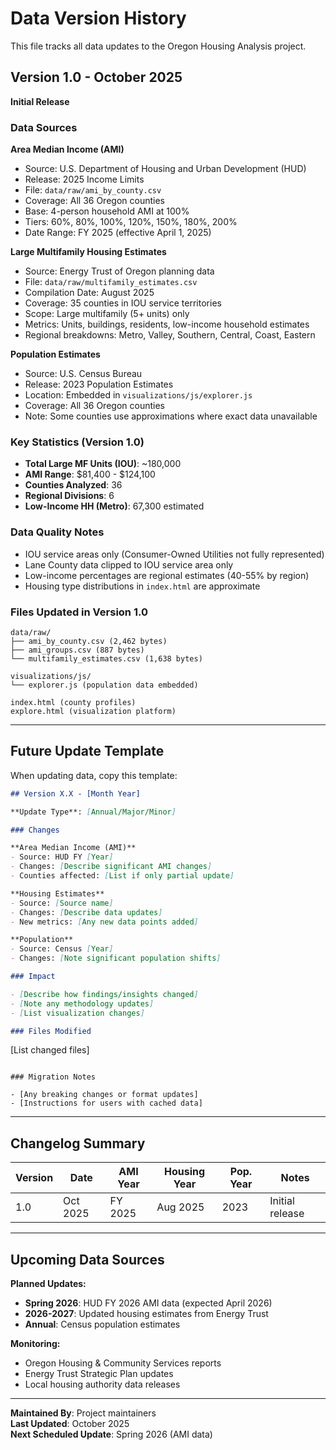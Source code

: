 # Data Version History

This file tracks all data updates to the Oregon Housing Analysis project.

## Version 1.0 - October 2025

**Initial Release**

### Data Sources

**Area Median Income (AMI)**
- Source: U.S. Department of Housing and Urban Development (HUD)
- Release: 2025 Income Limits
- File: `data/raw/ami_by_county.csv`
- Coverage: All 36 Oregon counties
- Base: 4-person household AMI at 100%
- Tiers: 60%, 80%, 100%, 120%, 150%, 180%, 200%
- Date Range: FY 2025 (effective April 1, 2025)

**Large Multifamily Housing Estimates**
- Source: Energy Trust of Oregon planning data
- File: `data/raw/multifamily_estimates.csv`
- Compilation Date: August 2025
- Coverage: 35 counties in IOU service territories
- Scope: Large multifamily (5+ units) only
- Metrics: Units, buildings, residents, low-income household estimates
- Regional breakdowns: Metro, Valley, Southern, Central, Coast, Eastern

**Population Estimates**
- Source: U.S. Census Bureau
- Release: 2023 Population Estimates
- Location: Embedded in `visualizations/js/explorer.js`
- Coverage: All 36 Oregon counties
- Note: Some counties use approximations where exact data unavailable

### Key Statistics (Version 1.0)

- **Total Large MF Units (IOU)**: ~180,000
- **AMI Range**: $81,400 - $124,100
- **Counties Analyzed**: 36
- **Regional Divisions**: 6
- **Low-Income HH (Metro)**: 67,300 estimated

### Data Quality Notes

- IOU service areas only (Consumer-Owned Utilities not fully represented)
- Lane County data clipped to IOU service area only
- Low-income percentages are regional estimates (40-55% by region)
- Housing type distributions in `index.html` are approximate

### Files Updated in Version 1.0

```
data/raw/
├── ami_by_county.csv (2,462 bytes)
├── ami_groups.csv (887 bytes)
└── multifamily_estimates.csv (1,638 bytes)

visualizations/js/
└── explorer.js (population data embedded)

index.html (county profiles)
explore.html (visualization platform)
```

---

## Future Update Template

When updating data, copy this template:

```markdown
## Version X.X - [Month Year]

**Update Type**: [Annual/Major/Minor]

### Changes

**Area Median Income (AMI)**
- Source: HUD FY [Year]
- Changes: [Describe significant AMI changes]
- Counties affected: [List if only partial update]

**Housing Estimates**
- Source: [Source name]
- Changes: [Describe data updates]
- New metrics: [Any new data points added]

**Population**
- Source: Census [Year]
- Changes: [Note significant population shifts]

### Impact

- [Describe how findings/insights changed]
- [Note any methodology updates]
- [List visualization changes]

### Files Modified

```
[List changed files]
```

### Migration Notes

- [Any breaking changes or format updates]
- [Instructions for users with cached data]
```

---

## Changelog Summary

| Version | Date | AMI Year | Housing Year | Pop. Year | Notes |
|---------|------|----------|--------------|-----------|-------|
| 1.0 | Oct 2025 | FY 2025 | Aug 2025 | 2023 | Initial release |

---

## Upcoming Data Sources

**Planned Updates:**
- **Spring 2026**: HUD FY 2026 AMI data (expected April 2026)
- **2026-2027**: Updated housing estimates from Energy Trust
- **Annual**: Census population estimates

**Monitoring:**
- Oregon Housing & Community Services reports
- Energy Trust Strategic Plan updates
- Local housing authority data releases

---

**Maintained By**: Project maintainers  
**Last Updated**: October 2025  
**Next Scheduled Update**: Spring 2026 (AMI data)
